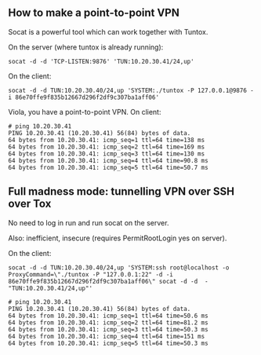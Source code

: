 ## How to make a point-to-point VPN

Socat is a powerful tool which can work together with Tuntox.

On the server (where tuntox is already running):

    socat -d -d 'TCP-LISTEN:9876' 'TUN:10.20.30.41/24,up'

On the client:

    socat -d -d TUN:10.20.30.40/24,up 'SYSTEM:./tuntox -P 127.0.0.1@9876 -i 86e70ffe9f835b12667d296f2df9c307ba1aff06'

Viola, you have a point-to-point VPN. On client:

    # ping 10.20.30.41
    PING 10.20.30.41 (10.20.30.41) 56(84) bytes of data.
    64 bytes from 10.20.30.41: icmp_seq=1 ttl=64 time=138 ms
    64 bytes from 10.20.30.41: icmp_seq=2 ttl=64 time=169 ms
    64 bytes from 10.20.30.41: icmp_seq=3 ttl=64 time=130 ms
    64 bytes from 10.20.30.41: icmp_seq=4 ttl=64 time=90.8 ms
    64 bytes from 10.20.30.41: icmp_seq=5 ttl=64 time=50.7 ms

## Full madness mode: tunnelling VPN over SSH over Tox

No need to log in run and run socat on the server.

Also: inefficient, insecure (requires PermitRootLogin yes on server).

On the client:

    socat -d -d TUN:10.20.30.40/24,up 'SYSTEM:ssh root@localhost -o ProxyCommand=\"./tuntox -P "127.0.0.1:22" -d -i 86e70ffe9f835b12667d296f2df9c307ba1aff06\" socat -d -d  - "TUN:10.20.30.41/24,up"'

    # ping 10.20.30.41
    PING 10.20.30.41 (10.20.30.41) 56(84) bytes of data.
    64 bytes from 10.20.30.41: icmp_seq=1 ttl=64 time=50.6 ms
    64 bytes from 10.20.30.41: icmp_seq=2 ttl=64 time=81.2 ms
    64 bytes from 10.20.30.41: icmp_seq=3 ttl=64 time=50.3 ms
    64 bytes from 10.20.30.41: icmp_seq=4 ttl=64 time=151 ms
    64 bytes from 10.20.30.41: icmp_seq=5 ttl=64 time=50.3 ms

